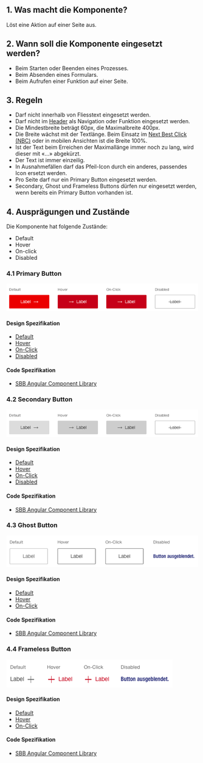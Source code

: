 ## 1. Was macht die Komponente?
Löst eine Aktion auf einer Seite aus.

## 2. Wann soll die Komponente eingesetzt werden? 
* Beim Starten oder Beenden eines Prozesses.
* Beim Absenden eines Formulars.
* Beim Aufrufen einer Funktion auf einer Seite.

## 3. Regeln
* Darf nicht innerhalb von Fliesstext eingesetzt werden.
* Darf nicht im [Header](https://digital.sbb.ch/de/websites/modules/header) als Navigation oder Funktion eingesetzt werden.
* Die Mindestbreite beträgt 60px, die Maximalbreite 400px.
* Die Breite wächst mit der Textlänge. Beim Einsatz im [Next Best Click (NBC)](https://digital.sbb.ch/de/websites/components/nbc) oder in mobilen Ansichten ist die Breite 100%.
* Ist der Text beim Erreichen der Maximallänge immer noch zu lang, wird dieser mit «\...» abgekürzt.
* Der Text ist immer einzeilig.
* In Ausnahmefällen darf das Pfeil-Icon durch ein anderes, passendes Icon ersetzt werden.
* Pro Seite darf nur ein Primary Button eingesetzt werden.
* Secondary, Ghost und Frameless Buttons dürfen nur eingesetzt werden, wenn bereits ein Primary Button vorhanden ist.

## 4. Ausprägungen und Zustände
Die Komponente hat folgende Zustände:
* Default
* Hover
* On-click
* Disabled

### 4.1 Primary Button
![Darstellung der Komponente Primary Button](https://raw.githubusercontent.com/sbb-design-systems/design-system-website-documentation/master/documentation/components/button/images/button_primary.png 'class: image')

#### Design Spezifikation
* [Default](https://sbb.invisionapp.com/d/main#/console/15744722/326883321/inspect) 
* [Hover](https://sbb.invisionapp.com/d/main#/console/15744722/326883322/inspect) 
* [On-Click](https://sbb.invisionapp.com/d/main#/console/15744722/326883323/inspect) 
* [Disabled](https://sbb.invisionapp.com/d/main#/console/15744722/326883324/inspect) 

#### Code Spezifikation
* [SBB Angular Component Library](https://sbb-angular.app.sbb.ch/latest/public/components/button)

### 4.2 Secondary Button
![Darstellung der Komponente Secondary Button](https://raw.githubusercontent.com/sbb-design-systems/design-system-website-documentation/master/documentation/components/button/images/button_secondary.png 'class: image')

#### Design Spezifikation
* [Default](https://sbb.invisionapp.com/d/main#/console/15744722/326896021/inspect) 
* [Hover](https://sbb.invisionapp.com/d/main#/console/15744722/326896022/inspect) 
* [On-Click](https://sbb.invisionapp.com/d/main#/console/15744722/326896023/inspect) 
* [Disabled](https://sbb.invisionapp.com/d/main#/console/15744722/326896024/inspect) 

#### Code Spezifikation
* [SBB Angular Component Library](https://sbb-angular.app.sbb.ch/latest/public/components/button)

### 4.3 Ghost Button
![Darstellung der Komponente Ghost Button](https://raw.githubusercontent.com/sbb-design-systems/design-system-website-documentation/master/documentation/components/button/images/button_ghost.png 'class: image')

#### Design Spezifikation
* [Default](https://sbb.invisionapp.com/d/main#/console/15744722/326896025/inspect) 
* [Hover](https://sbb.invisionapp.com/d/main#/console/15744722/326896026/inspect) 
* [On-Click](https://sbb.invisionapp.com/d/main#/console/15744722/326896027/inspect) 

#### Code Spezifikation
* [SBB Angular Component Library](https://sbb-angular.app.sbb.ch/latest/public/components/button)

### 4.4 Frameless Button
![Darstellung der Komponente Frameless Button](https://raw.githubusercontent.com/sbb-design-systems/design-system-website-documentation/master/documentation/components/button/images/button_frameless.png 'class: image')

#### Design Spezifikation
* [Default](https://sbb.invisionapp.com/d/main#/console/15744722/326896028/inspect) 
* [Hover](https://sbb.invisionapp.com/d/main#/console/15744722/326896029/inspect) 
* [On-Click](https://sbb.invisionapp.com/d/main#/console/15744722/326896030/inspect) 

#### Code Spezifikation
* [SBB Angular Component Library](https://sbb-angular.app.sbb.ch/latest/public/components/button)